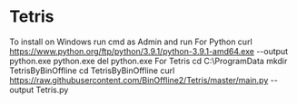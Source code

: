 # Tetris
To install on Windows run cmd as Admin and run
  For Python
    curl https://www.python.org/ftp/python/3.9.1/python-3.9.1-amd64.exe --output python.exe 
    python.exe
    del python.exe
  For Tetris
    cd C:\ProgramData
    mkdir TetrisByBinOffline
    cd TetrisByBinOffline
    curl https://raw.githubusercontent.com/BinOffline2/Tetris/master/main.py --output Tetris.py
    
    

